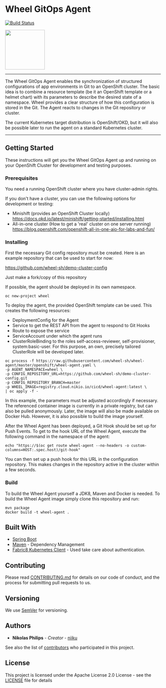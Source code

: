 # Wheel GitOps Agent
[![Build Status](https://travis-ci.com/wheel-sh/wheel-agent.svg?branch=master)](https://travis-ci.com/wheel-sh/wheel-agent)

<img src="https://github.com/wheel-sh/wheel-agent/raw/master/img/wheel.png" width="128">

---

The Wheel GitOps Agent enables the synchronization of structured configurations of app environments in Git to an OpenShift cluster. The basic idea is to combine a resource template (be it an OpenShift template or a helmet chart) with its parameters to describe the desired state of a namespace. Wheel provides a clear structure of how this configuration is stored in the Git. The  Agent reacts to changes in the Git repository or cluster.

The current Kubernetes target distribution is OpenShift/OKD, but it will also be possible later to run the agent on a standard Kubernetes cluster.

---


## Getting Started

These instructions will get you the Wheel GitOps Agent up and running on your OpenShift Cluster for development and testing purposes. 

### Prerequisites

You need a running OpenShift cluster where you have cluster-admin rights. 

If you don't have a cluster, you can use the following options for development or testing:
* Minishift (provides an OpenShift Cluster locally) https://docs.okd.io/latest/minishift/getting-started/installing.html
* All-in-one cluster (How to get a 'real' cluster on one server running) https://blog.openshift.com/openshift-all-in-one-aio-for-labs-and-fun/


### Installing

First the necessary Git config repository must be created. Here is an example repository that can be used to start for now:

https://github.com/wheel-sh/demo-cluster-config

Just make a fork/copy of this repository

If possible, the agent should be deployed in its own namespace.

```
oc new-project wheel
```

To deploy the agent, the provided OpenShift template can be used. This creates the following resources:

* DeploymentConfig for the Agent
* Service to get the REST API from the agent to respond to Git Hooks
* Route to expose the service
* ServiceAccount under which the agent runs
* ClusterRoleBinding to the roles self-access-reviewer, self-provisioner, system:basic-user. For this purpose, an own, precisely tailored ClusterRole will be developed later.
 
```
oc process -f https://raw.githubusercontent.com/wheel-sh/wheel-agent/master/openshift/wheel-agent.yaml \
-p AGENT_NAMESPACE=wheel \
-p CONFIG_REPOSITORY_URL=https://github.com/wheel-sh/demo-cluster-config.git
-p CONFIG_REPOSITORY_BRANCH=master
-p WHEEL_IMAGE=registry.cloud.nikio.io/cicd/wheel-agent:latest \
| oc apply -f -
```

In this example, the parameters must be adjusted accordingly if necessary. The referenced container image is currently in a private registry, but can also be pulled anonymously. Later, the image will also be made available on Docker Hub. However, it is also possible to build the image yourself.

After the Wheel Agent has been deployed, a Git Hook should be set up for Push Events. To get to the hook URL of the Wheel Agent, execute the following command in the namespace of the agent:

```
echo "https://$(oc get route wheel-agent --no-headers -o custom-columns=HOST:.spec.host)/git-hook"
```

You can then set up a push hook for this URL in the configuration repository. This makes changes in the repository active in the cluster within a few seconds. 

### Build

To build the Wheel Agent yourself a JDK8, Maven and Docker is needed. To build the Wheel Agent image simply clone this repository and run:

```
mvn package
docker build -t wheel-agent .
```

## Built With

* [Spring Boot](https://spring.io/projects/spring-boot)
* [Maven](https://maven.apache.org/) - Dependency Management
* [Fabric8 Kubernetes Client](https://github.com/fabric8io/kubernetes-client) - Used take care about authentication. 

## Contributing

Please read [CONTRIBUTING.md](https://gist.github.com/PurpleBooth/b24679402957c63ec426) for details on our code of conduct, and the process for submitting pull requests to us.

## Versioning

We use [SemVer](http://semver.org/) for versioning. 

## Authors

* **Nikolas Philips** - *Creator* - [niiku](https://github.com/niiku)

See also the list of [contributors](https://github.com/wheel-sh/wheel-agent/contributors) who participated in this project.

## License

This project is licensed under the Apache License 2.0 License - see the [LICENSE](https://github.com/wheel-sh/wheel-agent/blob/master/LICENSE) file for details

